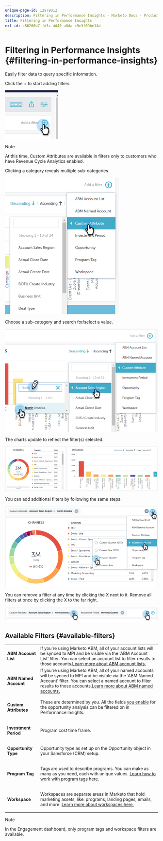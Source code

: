 ```yaml
---
unique-page-id: 12979012
description: Filtering in Performance Insights - Marketo Docs - Product Documentation
title: Filtering in Performance Insights
exl-id: c86260b7-fd5c-4d40-a8da-c9e3f09be14d
---
```

# Filtering in Performance Insights {#filtering-in-performance-insights}

Easily filter data to query specific information.

Click the + to start adding filters.

![](assets/1-1.png)

>[!NOTE]
>
>At this time, Custom Attributes are available in filters only to customers who have Revenue Cycle Analytics enabled.

Clicking a category reveals multiple sub-categories.

![](assets/two-1.png)

Choose a sub-category and search for/select a value.

![](assets/three.png)

The charts update to reflect the filter(s) selected.

![](assets/four-1.png)

You can add additional filters by following the same steps.

![](assets/five.png)

You can remove a filter at any time by clicking the X next to it. Remove all filters at once by clicking the X to the far right.

![](assets/6-2.png)

## Available Filters {#available-filters}

<table> 
 <tbody> 
  <tr> 
   <td colspan="1"><strong>ABM Account List</strong></td> 
   <td colspan="1">If you're using Marketo ABM, all of your account lists will be synced to MPI and be visible via the ‘ABM Account List’ filter. You can select an account list to filter results to those accounts.<a href="https://docs.marketo.com/display/public/DOCS/Account-Based+Web+Marketing+with+ABM" rel="nofollow">Learn more about ABM account lists.</a></td> 
  </tr> 
  <tr> 
   <td colspan="1"><strong>ABM Named Account</strong></td> 
   <td colspan="1">If you're using Marketo ABM, all of your named accounts will be synced to MPI and be visible via the ‘ABM Named Account’ filter. You can select a named account to filter results to those accounts.<a href="https://docs.marketo.com/x/eaCt" rel="nofollow">Learn more about ABM named accounts.</a></td> 
  </tr> 
  <tr> 
   <td colspan="1"><strong>Custom Attributes</strong></td> 
   <td colspan="1"><p>These are determined by you. All the fields <a href="/help/marketo/product-docs/reporting/revenue-cycle-analytics/revenue-tools/enabling-custom-field-sync-for-revenue-cycle-analytics.md" rel="nofollow">you enable</a> for the opportunity analysis can be filtered on in Performance Insights.</p></td> 
  </tr> 
  <tr> 
   <td colspan="1"><p><strong>Investment Period</strong></p></td> 
   <td colspan="1"><p>Program cost time frame.</p></td> 
  </tr> 
  <tr> 
   <td colspan="1"><p><strong>Opportunity Type</strong></p></td> 
   <td colspan="1"><p>Opportunity type as set up on the Opportunity object in your Salesforce (CRM) setup.</p></td> 
  </tr> 
  <tr> 
   <td><p><strong>Program Tag</strong></p></td> 
   <td><p>Tags are used to describe programs. You can make as many as you need, each with unique values. <a href="/help/marketo/product-docs/administration/tags/create-a-new-program-tag-and-tag-values.md" rel="nofollow">Learn how to work with program tags here.</a></p></td> 
  </tr> 
  <tr> 
   <td><strong>Workspace</strong></td> 
   <td><p>Workspaces are separate areas in Marketo that hold marketing assets, like: programs, landing pages, emails, and more. <a href="/help/marketo/product-docs/administration/workspaces-and-person-partitions/understanding-workspaces-and-person-partitions.md" rel="nofollow">Learn more about workspaces here.</a></p></td> 
  </tr> 
 </tbody> 
</table>

>[!NOTE]
>
>In the Engagement dashboard, only program tags and workspace filters are available.
